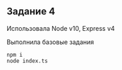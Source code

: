 <h2>Задание 4</h2>

<p>Использовала Node v10, Express v4</p>
<p>Выполнила базовые задания</p>

```
npm i
node index.ts
```
